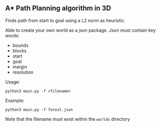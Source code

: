 ## A* Path Planning algorithm in 3D

Finds path from start to goal using a L2 norm as heuristic.

Able to create your own world as a json package. Json must contain key words:
 - bounds
 - blocks
 - start
 - goal
 - margin
 - resolution

Usage:
```
python3 main.py -f <filename>
```
Example:
```
python3 main.py -f forest.json
```
Note that the filename must exist within the `worlds` directory